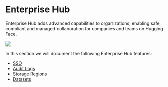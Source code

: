# Enterprise Hub

Enterprise Hub adds advanced capabilities to organizations, enabling safe, compliant and managed collaboration for companies and teams on Hugging Face.

![](https://huggingface.co/datasets/huggingface/documentation-images/resolve/main/hub/storage-regions/enterprise-hub.png)

In this section we will document the following Enterprise Hub features:

- [SSO](./enterprise-sso)
- [Audit Logs](./audit-logs)
- [Storage Regions](./storage-regions)
- [Datasets](./enterprise-datasets)
